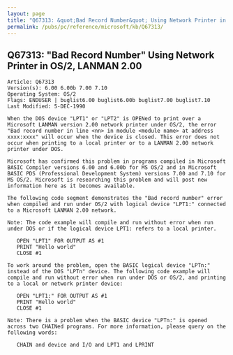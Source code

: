 ```yaml
---
layout: page
title: "Q67313: &quot;Bad Record Number&quot; Using Network Printer in OS/2, LANMAN 2.00"
permalink: /pubs/pc/reference/microsoft/kb/Q67313/
---
```


## Q67313: &quot;Bad Record Number&quot; Using Network Printer in OS/2, LANMAN 2.00

	Article: Q67313
	Version(s): 6.00 6.00b 7.00 7.10
	Operating System: OS/2
	Flags: ENDUSER | buglist6.00 buglist6.00b buglist7.00 buglist7.10
	Last Modified: 5-DEC-1990
	
	When the DOS device "LPT1" or "LPT2" is OPENed to print over a
	Microsoft LANMAN version 2.00 network printer under OS/2, the error
	"Bad record number in line <nn> in module <module name> at address
	xxxx:xxxx" will occur when the device is closed. This error does not
	occur when printing to a local printer or to a LANMAN 2.00 network
	printer under DOS.
	
	Microsoft has confirmed this problem in programs compiled in Microsoft
	BASIC Compiler versions 6.00 and 6.00b for MS OS/2 and in Microsoft
	BASIC PDS (Professional Development System) versions 7.00 and 7.10 for
	MS OS/2. Microsoft is researching this problem and will post new
	information here as it becomes available.
	
	The following code segment demonstrates the "Bad record number" error
	when compiled and run under OS/2 with logical device "LPT1:" connected
	to a Microsoft LANMAN 2.00 network.
	
	Note: The code example will compile and run without error when run
	under DOS or if the logical device LPT1: refers to a local printer.
	
	   OPEN "LPT1" FOR OUTPUT AS #1
	   PRINT "Hello world"
	   CLOSE #1
	
	To work around the problem, open the BASIC logical device "LPTn:"
	instead of the DOS "LPTn" device. The following code example will
	compile and run without error when run under DOS or OS/2, and printing
	to a local or network printer device:
	
	   OPEN "LPT1:" FOR OUTPUT AS #1
	   PRINT "Hello world"
	   CLOSE #1
	
	Note: There is a problem when the BASIC device "LPTn:" is opened
	across two CHAINed programs. For more information, please query on the
	following words:
	
	   CHAIN and device and I/O and LPT1 and LPRINT
